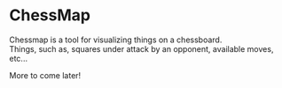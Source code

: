 # ChessMap

Chessmap is a tool for visualizing things on a chessboard.  
Things, such as, squares under attack by an opponent, available moves, etc...

More to come later!
